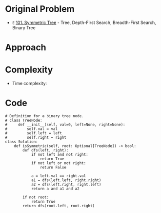 # Original Problem
<!-- Describe your first thoughts on how to solve this problem. -->
* `E` [101. Symmetric Tree](https://leetcode.com/problems/symmetric-tree/description/) - Tree, Depth-First Search, Breadth-First Search, Binary Tree

# Approach
<!-- Describe your approach to solving the problem. -->
# Complexity
- Time complexity:
<!-- Add your time complexity here, e.g. $$O(n)$$ -->

<!-- Add your space complexity here, e.g. $$O(n)$$ -->


# Code

```python3
# Definition for a binary tree node.
# class TreeNode:
#     def __init__(self, val=0, left=None, right=None):
#         self.val = val
#         self.left = left
#         self.right = right
class Solution:
    def isSymmetric(self, root: Optional[TreeNode]) -> bool:
        def dfs(left, right):
            if not left and not right:
                return True
            if not left or not right:
                return False

            a = left.val == right.val
            a1 = dfs(left.left, right.right)
            a2 = dfs(left.right, right.left)
            return a and a1 and a2

        if not root:
            return True
        return dfs(root.left, root.right)
```
